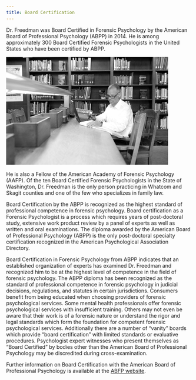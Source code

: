 ```yaml
---
title: Board Certification
---
```

Dr. Freedman was Board Certified in Forensic Psychology by the American Board of Professional Psychology (ABPP) in 2014. He is among approximately 300 Board Certified Forensic Psychologists in the United States who have been certified by ABPP. 

<!--more-->

![Evan Studying](/images/evan-study.jpg#floatright)

He is also a Fellow of the American Academy of Forensic Psychology (AAFP). Of the ten Board Certified Forensic Psychologists in the State of Washington, Dr. Freedman is the only person practicing in Whatcom and Skagit counties and one of the few who specializes in family law.

Board Certification by the ABPP is recognized as the highest standard of professional competence in forensic psychology. Board certification as a Forensic Psychologist is a process which requires years of post-doctoral study, extensive work product review by a panel of experts as well as written and oral examinations. The diploma awarded by the American Board of Professional Psychology (ABPP) is the only post-doctoral specialty certification recognized in the American Psychological Association Directory.

Board Certification in Forensic Psychology from ABPP indicates that an established organization of experts has examined Dr. Freedman and recognized him to be at the highest level of competence in the field of forensic psychology. The ABPP diploma has been recognized as the standard of professional competence in forensic psychology in judicial decisions, regulations, and statutes in certain jurisdictions. Consumers benefit from being educated when choosing providers of forensic psychological services. Some mental health professionals offer forensic psychological services with insufficient training. Others may not even be aware that their work is of a forensic nature or understand the rigor and legal standards which form the foundation for competent forensic psychological services. Additionally there are a number of “vanity” boards which provide “board certification” with limited standards or evaluative procedures. Psychologist expert witnesses who present themselves as “Board Certified” by bodies other than the American Board of Professional Psychology may be discredited during cross-examination.

Further information on Board Certification with the American Board of Professional Psychology is available at the [ABFP website](http://www.abfp.com/).
